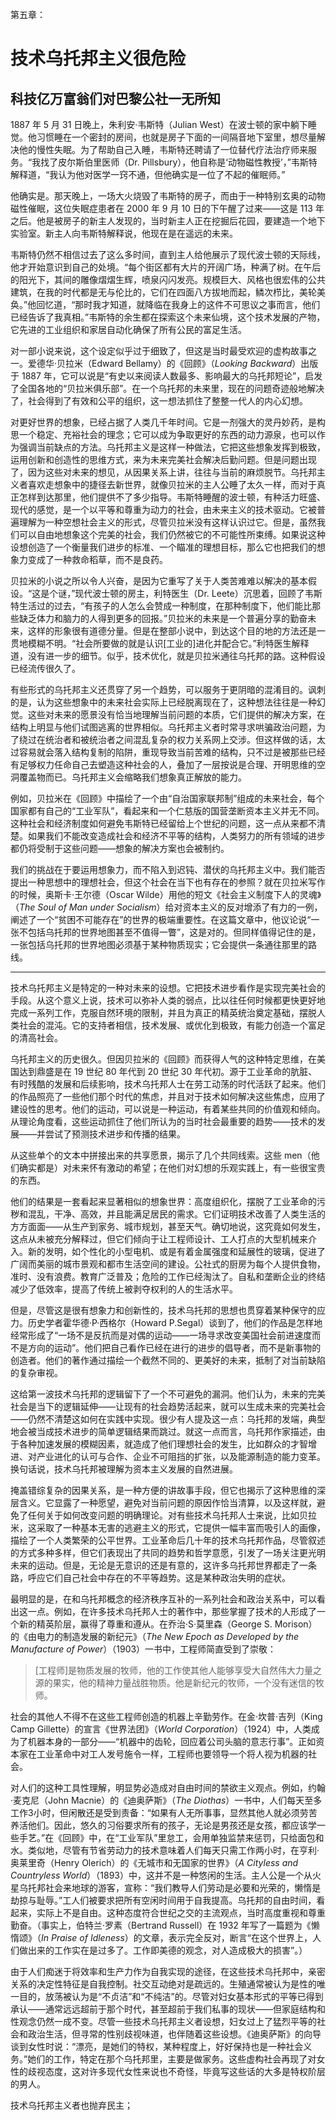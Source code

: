 第五章：

# 技术乌托邦主义很危险

## 科技亿万富翁们对巴黎公社一无所知

1887 年 5 月 31 日晚上，朱利安·韦斯特（Julian West）在波士顿的家中躺下睡觉。他习惯睡在一个密封的房间，也就是房子下面的一间隔音地下室里，想尽量解决他的慢性失眠。为了帮助自己入睡，韦斯特还聘请了一位替代疗法治疗师来服务。“我找了皮尔斯伯里医师（Dr. Pillsbury），他自称是‘动物磁性教授’，”韦斯特解释道，“我认为他对医学一窍不通，但他确实是一位了不起的催眠师。”

他确实是。那天晚上，一场大火烧毁了韦斯特的房子，而由于一种特别玄奥的动物磁性催眠，这位失眠症患者在 2000 年 9 月 10 日的下午醒了过来——这是 113 年之后。他是被房子的新主人发现的，当时新主人正在挖掘后花园，要建造一个地下实验室。新主人向韦斯特解释说，他现在是在遥远的未来。

韦斯特仍然不相信过去了这么多时间，直到主人给他展示了现代波士顿的天际线，他才开始意识到自己的处境。“每个街区都有大片的开阔广场，种满了树。在午后的阳光下，其间的雕像熠熠生辉，喷泉闪闪发亮。规模巨大、风格也很宏伟的公共建筑，在我的时代都是无与伦比的，它们在四面八方拔地而起，鳞次栉比，美轮美奂。”他回忆道，“那时我才知道，就降临在我身上的这件不可思议之事而言，他们已经告诉了我真相。”韦斯特的余生都在探索这个未来仙境，这个技术发展的产物，它先进的工业组织和家居自动化确保了所有公民的富足生活。

对一部小说来说，这个设定似乎过于细致了，但这是当时最受欢迎的虚构故事之一。爱德华·贝拉米（Edward Bellamy）的《回顾》（*Looking Backward*）出版于 1887 年，它可以说是“有史以来阅读人数最多、影响最大的乌托邦短论”，启发了全国各地的“贝拉米俱乐部”。在一个乌托邦的未来里，现在的问题奇迹般地解决了，社会得到了有效和公平的组织，这一想法抓住了整整一代人的内心幻想。

对更好世界的想象，已经占据了人类几千年时间。它是一剂强大的灵丹妙药，是构思一个稳定、充裕社会的理念；它可以成为争取更好的东西的动力源泉，也可以作为强调当前缺点的方法。乌托邦主义是这样一种做法，它把这些想象发挥到极致，运用创新和创造性的思维方式，来为未来完美社会解决后勤问题。但是问题出现了，因为这些对未来的想见，从因果关系上讲，往往与当前的麻烦脱节。乌托邦主义者喜欢走想象中的捷径去新世界，就像贝拉米的主人公睡了太久一样，而对于真正怎样到达那里，他们提供不了多少指导。韦斯特睡醒的波士顿，有种活力旺盛、现代的感觉，是一个以平等和尊重为动力的社会，由未来主义的技术驱动。它被普遍理解为一种空想社会主义的形式，尽管贝拉米没有这样认识过它。但是，虽然我们可以自由地想象这个完美的社会，我们仍然被它的不可能性所束缚。如果说这种设想创造了一个衡量我们进步的标准、一个瞄准的理想目标，那么它也把我们的想象力变成了一种救命稻草，而不是良药。

贝拉米的小说之所以令人兴奋，是因为它重写了关于人类苦难难以解决的基本假设。“这是个谜，”现代波士顿的房主，利特医生（Dr. Leete）沉思着，回顾了韦斯特生活过的过去，“有孩子的人怎么会赞成一种制度，在那种制度下，他们能比那些缺乏体力和脑力的人得到更多的回报。”贝拉米的未来是一个普遍分享的勤奋未来，这样的形象很有道德分量。但是在整部小说中，到达这个目的地的方法还是一贯地模糊不明。“社会所要做的就是认识[工业的]进化并配合它。”利特医生解释道，没有进一步的细节。似乎，技术优化，就是贝拉米通往乌托邦的路。这种假设已经流传很久了。

有些形式的乌托邦主义还贯穿了另一个趋势，可以服务于更阴暗的混淆目的。讽刺的是，认为这些想象中的未来社会实际上已经脱离现在了，这种想法往往是一种幻觉。这些对未来的愿景没有恰当地理解当前问题的本质，它们提供的解决方案，在结构上明显与他们试图逃离的世界相似。乌托邦主义者时常寻求哄骗政治问题，为了绕过在统治者和被统治者之间混乱复杂的权力关系网上交涉。但这样做的话，太过容易就会落入结构复制的陷阱，重现导致当前苦难的结构，只不过是被那些已经有足够权力任命自己去塑造这种社会的人，叠加了一层按说是合理、开明思维的空洞覆盖物而已。乌托邦主义会缩略我们想象真正解放的能力。

例如，贝拉米在《回顾》中描绘了一个由“自治国家联邦制”组成的未来社会，每个国家都有自己的“工业军队”，看起来和一个仁慈版的国营垄断资本主义并无不同。这种社会和经济制度如何避免韦斯特已经留给上个世纪的问题，这一点从来都不清楚。如果我们不能改变造成社会和经济不平等的结构，人类努力的所有领域的进步都仍将受制于这些问题——想象的解决方案也会被制约。

我们的挑战在于要运用想象力，而不陷入到迟钝、潜伏的乌托邦主义中。我们能否提出一种思想中的理想社会，但这个社会在当下也有存在的参照？就在贝拉米写作的时候，奥斯卡·王尔德（Oscar Wilde）用他的短文《社会主义制度下人的灵魂》（*The Soul of Man under Socialism*）给对资本主义的反对增添了有力的一例，阐述了一个“贫困不可能存在”的世界的极端重要性。在这篇文章中，他议论说“一张不包括乌托邦的世界地图甚至不值得一瞥”，这是对的。但同样值得记住的是，一张包括乌托邦的世界地图必须基于某种物质现实；它会提供一条通往那里的路线。

---

技术乌托邦主义是特定的一种对未来的设想。它把技术进步看作是实现完美社会的手段。从这个意义上说，技术可以弥补人类的弱点，比以往任何时候都更快更好地完成一系列工作，克服自然环境的限制，并且为真正的精英统治奠定基础，摆脱人类社会的混沌。它的支持者相信，技术发展、或优化到极致，有能力创造一个富足的清高社会。

乌托邦主义的历史很久。但因贝拉米的《回顾》而获得人气的这种特定思维，在美国达到鼎盛是在 19 世纪 80 年代到 20 世纪 30 年代初。源于工业革命的肮脏、有时残酷的发展和后续影响，技术乌托邦人士在劳工动荡的时代活跃了起来。他们的作品照亮了一些他们那个时代的焦虑，并且对于技术如何解决这些焦虑，应用了建设性的思考。他们的运动，可以说是一种运动，有着某些共同的价值观和倾向。从理论角度看，这些运动抓住了他们所认为的当时社会最重要的趋势——技术的发展——并尝试了预测技术进步和传播的结果。

从这些单个的文本中拼接出来的共享愿景，揭示了几个共同线索。这些 men（他们确实都是）对未来怀有激动的希望；在他们对幻想的乐观实践上，有一些很宝贵的东西。

他们的结果是一套看起来显著相似的想象世界：高度组织化，摆脱了工业革命的污秽和混乱，干净、高效，并且能满足居民的需求。它们证明技术改善了人类生活的方方面面——从生产到家务、城市规划，甚至天气。确切地说，这究竟如何发生，这点从未被充分解释过，但它们倾向于让工程师设计、工人打点的大型机械来介入。新的发明，如个性化的小型电机、或是有着金属强度和延展性的玻璃，促进了广阔而美丽的城市景观和都市生活空间的建设。公社式的厨房为每个人提供食物，准时、没有浪费。教育广泛普及；危险的工作已经淘汰了。自私和垄断企业的终结减少了低效率，提高了传统上被剥夺权利的人的生活水平。

但是，尽管这是很有想象力和创新性的，技术乌托邦的思想也贯穿着某种保守的应力。历史学者霍华德·P·西格尔（Howard P.Segal）谈到了，他们的作品是怎样地经常形成了“一场不是反抗而是对偶的运动——一场寻求改变美国社会前进速度而不是方向的运动”。他们把自己看作已经在进行的进步的倡导者，而不是新事物的创造者。他们的著作通过描绘一个截然不同的、更美好的未来，抵制了对当前缺陷的复杂审视。

这给第一波技术乌托邦的逻辑留下了一个不可避免的漏洞。他们认为，未来的完美社会是当下的逻辑延伸——让现有的社会趋势活起来，就可以生成未来的完美社会——仍然不清楚这如何在实践中实现。很少有人提及这一点：乌托邦的发端，典型地会被当成技术进步的简单逻辑结果而跳过。就这一点而言，乌托邦作家描述，由于各种加速发展的模糊因素，就造成了他们理想社会的发生，比如群众的才智增进、对产业进化的认可与合作、企业不可阻挡的扩张，以及能源制造的能力变革。换句话说，技术乌托邦被理解为资本主义发展的自然进展。

掩盖错综复杂的因果关系，是一种方便的讲故事手段，但它也揭示了这种思维的深层含义。它显露了一种愿望，避免对当前问题的原因作恰当清算，以及这样就，避免了任何关于如何改变问题的明确理论。对有些技术乌托邦人士来说，比如贝拉米，这采取了一种基本无害的逃避主义的形式，它提供一幅丰富而吸引人的画像，描绘了一个人类繁荣的公平世界。工业革命后几十年的技术乌托邦作品，尽管叙述的方式多种多样，但它们表现出了共同的趋势和哲学意愿，引发了一场关注更光明未来的运动。但是，无论是无意识的还是有意的，这许多乌托邦世界都走了一条路，呼应它们自己社会中存在的不平等趋势。这是某种政治失明的症状。

最明显的是，在和乌托邦概念的经济秩序互补的一系列社会和政治关系中，可以看出这一点。例如，在许多技术乌托邦人士的著作中，那些掌握了技术的人形成了一个新的精英阶层，赢得了尊重和遵从。在乔治·S·莫里森（George S. Morison）的《由电力的制造发展的新纪元》（*The New Epoch as Developed by the Manufacture of Power*）（1903）一书中，工程师简直受到了崇敬：

> [工程师]是物质发展的牧师，他的工作使其他人能够享受大自然伟大力量之源的果实，他的精神力量战胜物质。他是新纪元的牧师，一个没有迷信的牧师。

社会的其他人不得不在这些工程师创造的机器上辛勤劳作。在金·坎普·吉列（King Camp Gillette）的宣言《世界法团》（*World Corporation*）（1924）中，人类成为了机器本身的一部分——“机器中的齿轮，回应着公司头脑的意志行事”。正如资本家在工业革命中对工人发号施令一样，工程师也要领导一个将人视为机器的社会。

对人们的这种工具性理解，明显势必造成对自由时间的禁欲主义观点。例如，约翰·麦克尼（John Macnie）的《迪奥萨斯》（*The Diothas*）一书中，人们每天至多工作3小时，但闲散还是受到责备：“如果有人无所事事，显然其他人就必须劳苦养活他们。因此，悠久的习俗要求所有的孩子，无论是男孩还是女孩，都应该学一些手艺。”在《回顾》中，在“工业军队”里怠工，会用单独监禁来惩罚，只给面包和水。类似地，尽管有节省劳动力的技术意味着人们每天只需工作两小时，在亨利·奥莱里奇（Henry Olerich）的《无城市和无国家的世界》（*A Cityless and Countryless World*）（1893）中，这并不是一种悠闲的生活。主人公是一个从火星乌托邦社会来地球的游客，宣称：“我们教导人们劳动是必要和光荣的，懒惰是劫掠与耻辱。”工人们被要求把所有空闲时间用于自我提高。乌托邦的自由时间，看起来，实际上不是自由。这种态度符合世纪之交的主流观点，当时高度重视和尊重勤奋。（事实上，伯特兰·罗素（Bertrand Russell）在 1932 年写了一篇题为《懒惰颂》（*In Praise of Idleness*）的文章，表示完全反对，断言“在这个世界上，人们做出来的工作实在是过多了。工作即美德的观念，对人造成极大的损害”。）

由于人们痴迷于将效率和生产力作为自我实现的途径，在这些技术乌托邦中，亲密关系的决定性特征是自我控制。社交互动绝对是疏远的。生殖通常被认为是性的唯一目的，放荡被认为是“不贞洁”和“不纯洁”的。尽管对妇女基本形式的平等已得到承认——通常远远超前于那个时代，甚至超前于我们私事的现状——但家庭结构和性观念仍然一成不变。尽管一些技术乌托邦主义者设想，妇女过上了猛烈平等的社会和政治生活，但寻常的性别歧视味道，也伴随着这些设想。《迪奥萨斯》的向导谈到女性时说：“漂亮，是她们的特权，某种程度上，好好保持也是一种社会义务。”她们的工作，特定在那个乌托邦里，主要是做家务。这些虚构社会再现了对女性的歧视态度，这对许多现代女性来说也不奇怪，毕竟写这些话的大多是特权阶层的男人。

技术乌托邦主义者也抛弃民主；